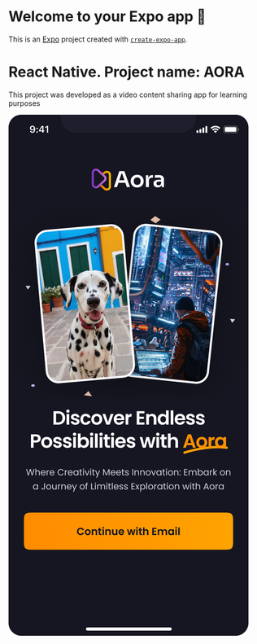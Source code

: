 # Welcome to your Expo app 👋

This is an [Expo](https://expo.dev) project created with [`create-expo-app`](https://www.npmjs.com/package/create-expo-app).

# React Native. Project name: AORA

This project was developed as a video content sharing app for learning purposes

![Logo](https://github.com/xushnud123/aora/blob/main/assets/images/Onboarding.png?raw=true)
